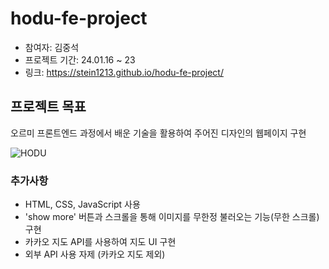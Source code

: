 # hodu-fe-project

* 참여자: 김중석
* 프로젝트 기간: 24.01.16 ~ 23
* 링크: https://stein1213.github.io/hodu-fe-project/

## 프로젝트 목표
오르미 프론트엔드 과정에서 배운 기술을 활용하여 주어진 디자인의 웹페이지 구현

![HODU](https://github.com/stein1213/hodu-fe-project/assets/155411194/627c821b-64f1-4057-9a62-5b10c690c37b)
  ### 추가사항
  * HTML, CSS, JavaScript 사용
  * 'show more' 버튼과 스크롤을 통해 이미지를 무한정 불러오는 기능(무한 스크롤) 구현
  * 카카오 지도 API를 사용하여 지도 UI 구현
  * 외부 API 사용 자제 (카카오 지도 제외)

    
